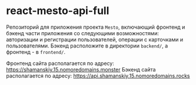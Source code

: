# react-mesto-api-full

Репозиторий для приложения проекта `Mesto`, включающий фронтенд и бэкенд части приложения со следующими возможностями: авторизации и регистрации пользователей, операции с карточками и пользователями. Бэкенд расположите в директории `backend/`, а фронтенд - в `frontend/`.

Фронтенд сайта располагается по адресу: https://shamanskiy.15.nomoredomains.monster
Бэкенд сайта располагается по адресу: https://api.shamanskiy.15.nomoredomains.rocks
